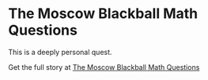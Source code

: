 
The Moscow Blackball Math Questions
====================================

This is a deeply personal quest.

Get the full story at [The Moscow Blackball Math Questions](https://trevordblack.github.io/moscow-problems/)
